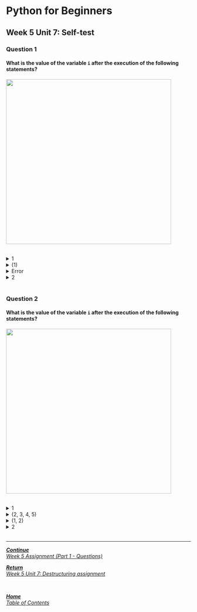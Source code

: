 # Python for Beginners

## Week 5 Unit 7: Self-test

### Question 1

#### What is the value of the variable ```i``` after the execution of the following statements?

<img src=selftest/week5_unit7_f1.png width="450"><br><br>

<details>
	<summary>1</summary>
	<img  src="selftest/check.png" width="25">
</details>


<details>
	<summary>(1)</summary>
	<img  src="selftest/cross.png" width="25">
</details>


<details>
	<summary>Error</summary>
	<img  src="selftest/cross.png" width="25">
</details>


<details>
	<summary>2</summary>
	<img  src="selftest/cross.png" width="25">
</details>




<br>

### Question 2

#### What is the value of the variable ```i``` after the execution of the following statements?

<img src=selftest/week5_unit7_f2.png width="450"><br><br>

<details>
	<summary>1</summary>
	<img  src="selftest/cross.png" width="25">
</details>


<details>
	<summary>(2, 3, 4, 5)</summary>
	<img  src="selftest/cross.png" width="25">
</details>


<details>
	<summary>(1, 2)</summary>
	<img  src="selftest/cross.png" width="25">
</details>


<details>
	<summary>2</summary>
	<img  src="selftest/check.png" width="25">
</details>




<br>

---

[***Continue*** <br> *Week 5 Assignment (Part 1 - Questions)*](week5_assignment_questions.md)

[***Return*** <br> *Week 5 Unit 7: Destructuring assignment*](week5_unit7_destructing_assignment.md)

<br>

[***Home*** <br>*Table of Contents*](home.md)
